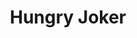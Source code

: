 --- 
title: "Hungry Joker"
publishdate: "2019-6-10T16:48:46+02:00"
src: "https://365manga.net/manga/hungry-joker"
image: "https://data.365manga.net/images/thumbnails/16118-hungry-joker.jpg"
description: "In the 2100s, a new virus has arisen that has dramatically evolved the wildlife into deadly monsters. Humans have been left behind by the virus's explosive evolution, and they are facing extinction. The only protection humanity has is the government's battle scientist organization, known as the White Jokers. Alice and her little sister Mona live in an isolated island city, where they have no hope of either running away or…"
---